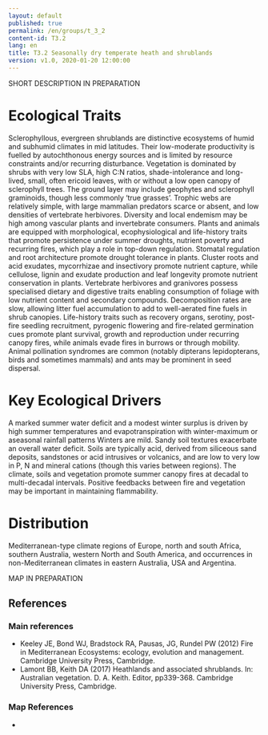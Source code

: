 ```yaml
---
layout: default
published: true
permalink: /en/groups/t_3_2
content-id: T3.2
lang: en
title: T3.2 Seasonally dry temperate heath and shrublands
version: v1.0, 2020-01-20 12:00:00
---
```


SHORT DESCRIPTION IN PREPARATION

# Ecological Traits
 
Sclerophyllous, evergreen shrublands are distinctive ecosystems of humid and subhumid climates in mid latitudes. Their low-moderate productivity is fuelled by autochthonous energy sources and is limited by resource constraints and/or recurring disturbance. Vegetation is dominated by shrubs with very low SLA, high C:N ratios, shade-intolerance and long-lived, small, often ericoid leaves, with or without a low open canopy of sclerophyll trees. The ground layer may include geophytes and sclerophyll graminoids, though less commonly ‘true grasses’. Trophic webs are relatively simple, with large mammalian predators scarce or absent, and low densities of vertebrate herbivores. Diversity and local endemism may be high among vascular plants and invertebrate consumers. Plants and animals are equipped with morphological, ecophysiological and life-history traits that promote persistence under summer droughts, nutrient poverty and recurring fires, which play a role in top-down regulation. Stomatal regulation and root architecture promote drought tolerance in plants. Cluster roots and acid exudates, mycorrhizae and insectivory promote nutrient capture, while cellulose, lignin and exudate production and leaf longevity promote nutrient conservation in plants. Vertebrate herbivores and granivores possess specialised dietary and digestive traits enabling consumption of foliage with low nutrient content and secondary compounds. Decomposition rates are slow, allowing litter fuel accumulation to add to well-aerated fine fuels in shrub canopies.  Life-history traits  such as recovery organs, serotiny, post-fire seedling recruitment, pyrogenic flowering and fire-related germination cues promote plant survival, growth and reproduction under recurring canopy fires, while animals evade fires in burrows or through mobility. Animal pollination syndromes are common (notably dipterans lepidopterans, birds and sometimes mammals) and ants may be prominent in seed dispersal.
 
# Key Ecological Drivers
 
A marked summer water deficit and a modest winter surplus is driven by high summer temperatures and evapotranspiration with winter-maximum or aseasonal rainfall patterns Winters are mild. Sandy soil textures exacerbate an overall water deficit. Soils are typically acid, derived from siliceous sand deposits, sandstones or acid intrusives or volcanics, and are low to very low in P, N and mineral cations (though this varies between regions). The climate, soils and vegetation promote summer canopy fires at decadal to multi-decadal intervals. Positive feedbacks between fire and vegetation may be important in maintaining flammability.
 
# Distribution
 
Mediterranean-type climate regions of Europe, north and south Africa, southern Australia, western North and South America, and occurrences in non-Mediterranean climates in eastern Australia, USA and Argentina.

MAP IN PREPARATION

## References

### Main references
* Keeley JE, Bond WJ, Bradstock RA, Pausas, JG, Rundel PW (2012) Fire in Mediterranean Ecosystems: ecology, evolution and management. Cambridge University Press, Cambridge.
* Lamont BB, Keith DA (2017) Heathlands and associated shrublands. In: Australian vegetation. D. A. Keith. Editor, pp339-368. Cambridge University Press, Cambridge.

### Map References
* 
